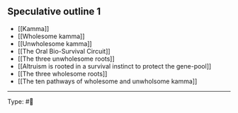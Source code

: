 
## Speculative outline 1

- [[Kamma]]
- [[Wholesome kamma]]
- [[Unwholesome kamma]]
- [[The Oral Bio-Survival Circuit]]
- [[The three unwholesome roots]]
- [[Altruism is rooted in a survival instinct to protect the gene-pool]]
- [[The three wholesome roots]]
- [[The ten pathways of wholesome and unwholsome kamma]]

___

Type: #📄
